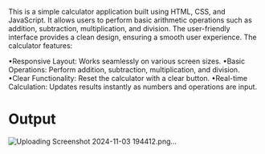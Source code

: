 This is a simple calculator application built using HTML, CSS, and JavaScript. It allows users to perform basic arithmetic operations such as addition, subtraction, multiplication, and division. The user-friendly interface provides a clean design, ensuring a smooth user experience. The calculator features:

•Responsive Layout: Works seamlessly on various screen sizes.
•Basic Operations: Perform addition, subtraction, multiplication, and division.
•Clear Functionality: Reset the calculator with a clear button.
•Real-time Calculation: Updates results instantly as numbers and operations are input.
# Output
![Uploading Screenshot 2024-11-03 194412.png…]()
